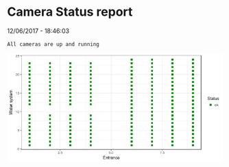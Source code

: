 Camera Status report
================
12/06/2017 - 18:46:03

    All cameras are up and running

![](camreport_files/figure-markdown_github/unnamed-chunk-2-1.png)
